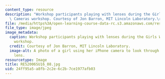 ```yaml
---
content_type: resource
description: "Workshop participants playing with lenses during the Girls Who Build\
  \ Cameras workshop. Courtesy of Jon Barron, MIT Lincoln Laboratory.\r\n"
file: /media/https%3A/open-learning-course-data-rc.s3.amazonaws.com/res-2-006-girls-who-build-cameras-summer-2016/24ff95a5a8fb2c2e6c2b7ce1977afb03_RES2006SU16_08.jpg
file_type: image/jpeg
image_metadata:
  caption: Workshop participants playing with lenses during the Girls Who Build Cameras
    workshop.
  credit: Courtesy of Jon Barron, MIT Lincoln Laboratory.
  image-alt: A photo of a girl using her iPhone camera to look through a telephoto
    lens.
resourcetype: Image
title: RES2006SU16_08.jpg
uid: 24ff95a5-a8fb-2c2e-6c2b-7ce1977afb03
---
```

